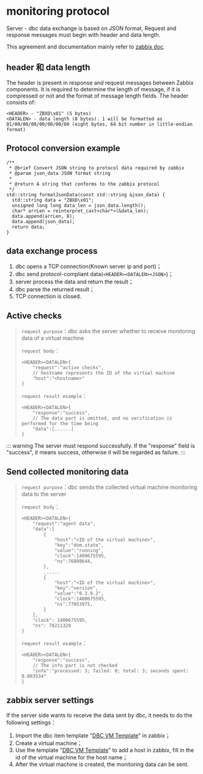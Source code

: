 # monitoring protocol

Server - dbc data exchange is based on JSON format, Request and response messages must begin with header and data length.

This agreement and documentation mainly refer to [zabbix doc](https://www.zabbix.com/documentation/5.0/zh/manual/appendix/protocols).

## header 和 data length

The header is present in response and request messages between Zabbix components. It is required to determine the length of message, if it is compressed or not and the format of message length fields. The header consists of:

```
<HEADER> - "ZBXD\x01" (5 bytes)
<DATALEN> - data length (8 bytes). 1 will be formatted as 01/00/00/00/00/00/00/00 (eight bytes, 64 bit number in little-endian format)
```

## Protocol conversion example

```
/**
 * @brief Convert JSON string to protocol data required by zabbix
 * @param json_data JSON format string
 *
 * @return A string that conforms to the zabbix protocol
 */
std::string formatJsonData(const std::string &json_data) {
  std::string data = "ZBXD\x01";
  unsigned long long data_len = json_data.length();
  char* arrLen = reinterpret_cast<char*>(&data_len);
  data.append(arrLen, 8);
  data.append(json_data);
  return data;
}
```

## data exchange process

1. dbc opens a TCP connection(Known server ip and port)；
2. dbc send protocol-compliant data(`<HEADER><DATALEN><JSON>`)；
3. server process the data and return the result；
4. dbc parse the returned result；
5. TCP connection is closed.

## Active checks

> `request purpose`：dbc asks the server whether to receive monitoring data of a virtual machine
>
> `request body`：
>
> ```
> <HEADER><DATALEN>{
>     "request":"active checks",
>     // hostname represents the ID of the virtual machine
>     "host":"<hostname>"
> }
> ```
>
> `request result example`：
>
> ```
> <HEADER><DATALEN>{
>     "response":"success",
>     // The data part is omitted, and no verification is performed for the time being
>     "data":[......]
> }
> ```

::: warning
The server must respond successfully. If the "response" field is "success", it means success, otherwise it will be regarded as failure.
:::

## Send collected monitoring data

> `request purpose`：dbc sends the collected virtual machine monitoring data to the server
>
> `request body`：
>
> ```
> <HEADER><DATALEN>{
>     "request":"agent data",
>     "data":[
>         {
>             "host":"<ID of the virtual machine>",
>             "key":"dom.state",
>             "value":"running",
>             "clock":1400675595,
>             "ns":76808644,
>         },
>         ......
>         {
>             "host":"<ID of the virtual machine>",
>             "key":"version",
>             "value":"0.3.9.2",
>             "clock":1400675595,
>             "ns":77053975,
>         }
>     ],
>     "clock": 1400675595,
>     "ns": 78211329
> }
> ```
>
> `request result example`：
>
> ```
> <HEADER><DATALEN>{
>     "response":"success",
>     // The info part is not checked
>     "info":"processed: 3; failed: 0; total: 3; seconds spent: 0.003534"
> }
> ```

## zabbix server settings

If the server side wants to receive the data sent by dbc, it needs to do the following settings：

1. Import the dbc item template "[DBC VM Template](https://github.com/DeepBrainChain/DBC-Wiki/blob/main/docs/en/install-and-update-dbc/dbc-monitor/DBC_Host_Templates.xml)" in zabbix；
2. Create a virtual machine；
3. Use the template "[DBC VM Template](https://github.com/DeepBrainChain/DBC-Wiki/blob/main/docs/en/install-and-update-dbc/dbc-monitor/DBC_Host_Templates.xml)" to add a host in zabbix, fill in the id of the virtual machine for the host name；
4. After the virtual machine is created, the monitoring data can be sent.
